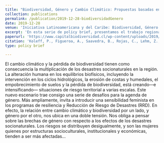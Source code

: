 ```yaml
---
title: "Biodiversidad, Género y Cambio Climático: Propuestas basadas en conocimiento"
collection: publications
permalink: /publication/2019-12-28-biodiversidadGenero
date: 2019-12-28
venue: 'Iniciativa Latinoamericana y del Caribe: Biodiversidad, Género y Conocimiento'
excerpt: 'En esta serie de policy brief, presentamos el trabajo regional integrador de tres pilares clave relacionados con la crisis ambiental que enfrentamos: cambio climático, biodiversidad y conocimiento con enfoque de genero; “La Iniciativa Latinoamericana y del Caribe: biodiversidad, género y conocimiento”, de la que forman parte más 20 instituciones académicas, centros de investigación y organizaciones interdisciplinarias...'
paperurl: 'https://www.capitalbiodiversidad.cl/wp-content/uploads/2019/12/biodiversidad-genero-y-cambio-climatico.pdf'
citation: 'Koleff, P., Figueroa, A., Saavedra, B., Rojas, C., Lehm, Z., Tironi M., et. al (2019). Biodiversidad, Género y Cambio Climático: Propuestas basadas en conocimiento. Iniciativa Latinoamericana y el Caribe. Santiago de Chile'
type: policy brief

---
```


El cambio climático y la pérdida de biodiversidad tienen como consecuencia la multiplicación de los desastres socionaturales en la región. La alteración humana en los equilibrios biofísicos, incluyendo la intervención en los ciclos hidrológicos, la erosión de costas y humedales, el empobrecimiento de suelos y la pérdida de biodiversidad, está creando—e intensificando— situaciones de riesgo territorial a varias escalas. Este nuevo escenario trae consigo una serie de desafíos para la agenda de género. Más ampliamente, invita a introducir una sensibilidad feminista en los programas de resiliencia y Reducción de Riesgo de Desastres (RRD). En efecto, la relación entre cambio climático y biodiversidad por un lado, y género por el otro, nos ubica en una doble tensión. Nos obliga a pensar sobre las brechas de género con respecto a los efectos de los desastres socionaturales. Los riesgos se distribuyen desigualmente, y son las mujeres quienes por estructuras socioculturales, institucionales y económicas, tienden a ser más afectadas...
